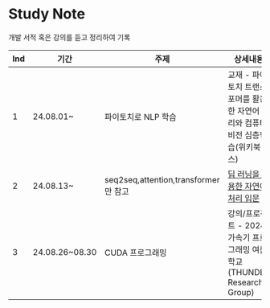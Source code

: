# Study Note
개발 서적 혹은 강의를 듣고 정리하여 기록

|Ind|기간|주제|상세내용|
|------|---|---|---|
|1|24.08.01~|파이토치로 NLP 학습|교재 - 파이토치 트랜스포머를 활용한 자연어 처리와 컴퓨터비전 심층학습(위키북스)|
|2|24.08.13~|seq2seq,attention,transformer만 참고|[딥 러닝을 이용한 자연어 처리 입문](https://wikidocs.net/book/2155)|
|3|24.08.26~08.30|CUDA 프로그래밍|강의/프로젝트 - 2024 가속기 프로그래밍 여름학교(THUNDER Research Group)|

